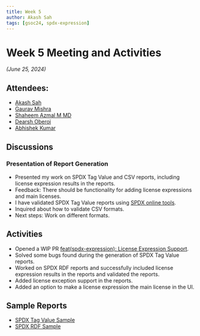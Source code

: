 ```yaml
---
title: Week 5
author: Akash Sah
tags: [gsoc24, spdx-expression]
---
```


<!--
SPDX-License-Identifier: CC-BY-SA-4.0

SPDX-FileCopyrightText: 2024 Akash Sah <akashsah2003@gmail.com>
-->

# Week 5 Meeting and Activities

_(June 25, 2024)_

## Attendees:

- [Akash Sah](https://github.com/Akashsah2003)
- [Gaurav Mishra](https://github.com/GMishx)
- [Shaheem Azmal M MD](https://github.com/shaheemazmalmmd)
- [Dearsh Oberoi](https://github.com/deo002)
- [Abhishek Kumar](https://github.com/abhi-kumar17871)

## Discussions

### Presentation of Report Generation

- Presented my work on SPDX Tag Value and CSV reports, including license expression results in the reports.
- Feedback: There should be functionality for adding license expressions and main licenses.
- I have validated SPDX Tag Value reports using [SPDX online tools](https://tools.spdx.org/app/).
- Inquired about how to validate CSV formats.
- Next steps: Work on different formats.

## Activities

- Opened a WIP PR [feat(spdx-expression): License Expression Support](https://github.com/fossology/fossology/pull/2771).
- Solved some bugs found during the generation of SPDX Tag Value reports.
- Worked on SPDX RDF reports and successfully included license expression results in the reports and validated the reports.
- Added license exception support in the reports.
- Added an option to make a license expression the main license in the UI.

## Sample Reports

- [SPDX Tag Value Sample](/reports/SPDX2TV_Test19.zip_1720209488.spdx)
- [SPDX RDF Sample](/reports/SPDX2_Test19.zip_1720209507.spdx.rdf)